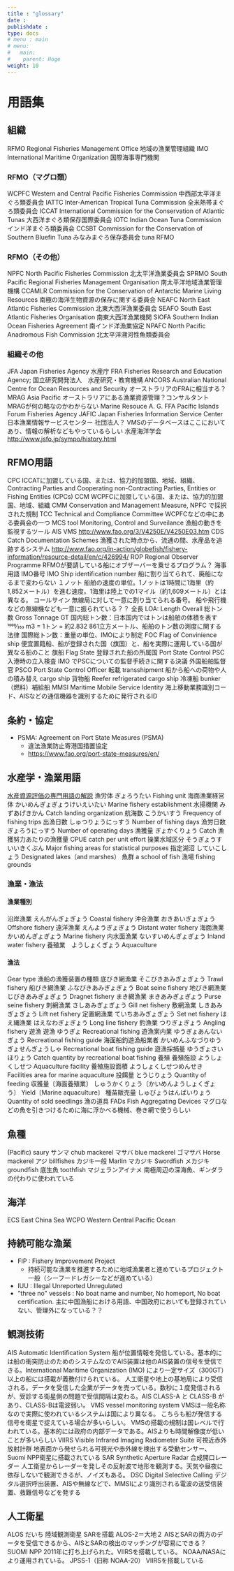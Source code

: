```yaml
---
title : "glossary"
date : 
publishdate : 
type: docs
# menu : main
# menu:
#   main:
#    parent: Hoge
weight: 10
---
```


# 用語集


## 組織

RFMO Regional Fisheries Management Office 地域の漁業管理組織
IMO International Maritime Organization 国際海事専門機関

### RFMO（マグロ類）

WCPFC Western and Central Pacific Fisheries Commission 中西部太平洋まぐろ類委員会
IATTC Inter-American Tropical Tuna Commission 全米熱帯まぐろ類委員会
ICCAT International Commission for the Conservation of Atlantic Tunas 大西洋まぐろ類保存国際委員会
IOTC Indian Ocean Tuna Commission インド洋まぐろ類委員会
CCSBT Commission for the Conservation of Southern Bluefin Tuna みなみまぐろ保存委員会
tuna RFMO

###  RFMO（その他）

NPFC North Pacific Fisheries Commission 北太平洋漁業委員会
SPRMO South Pacific Regional Fisheries Management Organisation 南太平洋地域漁業管理機構
CCAMLR Commission for the Conservation of Antarctic Marine Living Resources 南極の海洋生物資源の保存に関する委員会
NEAFC North East Atlantic Fisheries Commission 北東大西洋漁業委員会
SEAFO South East Atlantic Fisheries Organisation 南東大西洋漁業機関
SIOFA Southern Indian Ocean Fisheries Agreement 南インド洋漁業協定
NPAFC North Pacific Anadromous Fish Commission 北太平洋溯河性魚類委員会

###  組織その他

JFA
Japan Fisheries Agency 水産庁
FRA
Fisheries Research and Education Agency; 国立研究開発法人　水産研究・教育機構
ANCORS
Australian National Centre for Ocean Resources and Security オーストラリアのFRAに相当する？
MRAG Asia Pacific
オーストラリアにある漁業資源管理？コンサルタント MRAGが何の略なのかわからない Marine Resouce A. G.
FFA
Pacific Islands Forum Fisheries Agency
JAFIC
Japan Fisheries Information Service Center 日本漁業情報サービスセンター 社団法人？ VMSのデータベースはここにおいてあり、情報の解析などもやっているらしい
水産海洋学会 http://www.jsfo.jp/sympo/history.html


## RFMO用語

CPC ICCATに加盟している国、または、協力的加盟国、地域、組織、 Contracting Parties and Cooperating non-Contracting Parties, Entities or Fishing Entities (CPCs)
CCM WCPFCに加盟している国、または、協力的加盟国、地域、組織
CMM Conservation and Management Measure, NPFC で採択された規制
TCC Technical and Compliance Committee WCPFCなどの中にある委員会の一つ
MCS tool Monitoring, Control and Surveilance 漁船の動きを監視するツール AIS VMS http://www.fao.org/3/V4250E/V4250E03.htm
CDS Catch Documentation Schemes 漁獲された時点から、流通の間、水産品を追跡するシステム http://www.fao.org/in-action/globefish/fishery-information/resource-detail/en/c/426994/
ROP Regional Observer Programme RFMOが要請している船にオブザーバーを乗せるプログラム？
海事用語
IMO番号 IMO Ship identification number 船に割り当てられて、廃船になるまで変わらない
１ノット 船舶の速度の単位。1ノットは1時間に1海里（約1,852メートル）を進む速度。1海里は陸上での1マイル（約1,609メートル）とは異なる。
コールサイン 無線局に対して一意に割り当てられる番号。 船や飛行機などの無線機なども一意に振られている？？
全長 LOA: Length Overall
総トン数 Gross Tonnage GT
国内総トン数：日本国内ではトンは船舶の体積を表す 1000⁄353 m3 = 1トン = 約2.832 861立方メートル、船舶のトン数の測度に関する法律
国際総トン数：重量の単位、IMOにより制定
FOC Flag of Convinience ship 便宜置籍船、船が登録された国（旗国）と、船を実際に運用している国が異なる船のこと
旗船 Flag State 登録された船の所属国
Port State Control PSC 入港時の立入検査
IMO でPSCについての監督手続きに関する決議
外国船舶監督官 PSCO Port State Control Officer
転載 transshipment 船から船への荷物や人の積み替え
cargo ship 貨物船
Reefer refrigerated cargo ship 冷凍船
bunker （燃料）補給船
MMSI Maritime Mobile Service Identity 海上移動業務識別コード、AISなどの通信機器を識別するために発行されるID

## 条約・協定

- PSMA: Agreement on Port State Measures (PSMA)
  - 違法漁業防止寄港国措置協定
  - https://www.fao.org/port-state-measures/en/



## 水産学・漁業用語


[水産資源評価の専門用語の解説](https://www.jfa.maff.go.jp/j/suisin/s_kouiki/setouti/pdf/s23-7.pdf)
漁労体 ぎょろうたい Fishing unit
海面漁業経営体 かいめんぎょぎょうけいえいたい Marine fishery establishment
水揚機関 みずあげきかん Catch landing organization
航海数 こうかいすう Frequency of fishing trips
出漁日数 しゅつりょうにっすう Number of fishing days
漁労日数 ぎょろうにっすう Number of operating days
漁獲量 ぎょかくりょう Catch
漁獲努力あたりの漁獲量 CPUE catch per unit effort
操業水域区分 そうぎょうすいいきくぶん Major fishing areas for statistical purposes
指定湖沼 していこしょう Designated lakes（and marshes）
魚群 a school of fish
漁場 fishing grounds


### 漁業・漁法

#### 漁業種別

沿岸漁業 えんがんぎょぎょう Coastal fishery
沖合漁業 おきあいぎょぎょう Offshore fishery
遠洋漁業 えんようぎょぎょう Distant water fishery
海面漁業 かいめんぎょぎょう Marine fishery
内水面漁業 ないすいめんぎょぎょう Inland water fishery
養殖業　ようしょくぎょう Aquaculture

####  漁法

Gear type 漁船の漁獲装置の種類
底びき網漁業 そこびきあみぎょぎょう Trawl fishery
船びき網漁業 ふなびきあみぎょぎょう Boat seine fishery
地びき網漁業 じびきあみぎょぎょう Dragnet fishery
まき網漁業 まきあみぎょぎょう Purse seine fishery
刺網漁業 さしあみぎょぎょう Gill net fishery
敷網漁業 しきあみぎょぎょう Lift net fishery
定置網漁業 ていちあみぎょぎょう Set net fishery
はえ縄漁業 はえなわぎょぎょう Long line fishery
釣漁業 つりぎょぎょう Angling fishery
遊漁
遊漁 ゆうぎょ Recreational fishing
遊漁案内業 ゆうぎょあんないぎょう Recreational fishing guide
海面船釣遊漁船業者 かいめんふなづりゆうぎょせんぎょうしゃ Recreational boat fishing guide
遊漁採捕量 ゆうぎょさいほりょう Catch quantity by recreational boat fishing
養殖
養殖施設 ようしょくしせつ Aquaculture facility
養殖施設面積 ようしょくしせつめんせき Facilities area for marine aquaculture
投餌量 とうじりょう Quantity of feeding
収獲量〔海面養殖業〕 しゅうかくりょう〔かいめんようしょくぎょう〕 Yield〔Marine aquaculture〕
種苗販売量 しゅびょうはんばいりょう Quantity of sold seedlings
漁の道具
FADs Fish Aggregating Devices マグロなどの魚を引きつけるために海に浮かべる機械、巻き網で使うらしい


## 魚種

(Pacific) saury サンマ
chub mackerel マサバ
blue mackerel ゴマサバ
Horse mackerel アジ
billfishes カジキ一般
Marlin マカジキ
Swordfish メカジキ
groundfish 底生魚
toothfish マジェランアイナメ 南極周辺の深海魚、ギンダラの代わりに使われている

## 海洋

ECS East China Sea
WCPO Western Central Pacific Ocean

## 持続可能な漁業

- FIP : Fishery Improvement Project
  - 持続可能な漁業を推進するために地域漁業者と進めているプロジェクト一般（シーフードレガシーなどが進めている）
- IUU : Illegal Unreported Unregulated
- "three no" vessels : No boat name and number, No homeport, No boat certification. 主に中国漁船における用語、中国政府においても登録されていない、管理外になっている？？

## 観測技術

AIS
Automatic Identification System 船が位置情報を発信している。基本的には船の衝突防止のためのシステムなのでAIS装置は他のAIS装置の信号を受信できる。International Maritime Organization (IMO) により一定サイズ（300GT）以上の船には搭載が義務付けられている。 人工衛星や地上の基地局により受信される。データを受信した企業がデータを売っている。数秒に１度発信されるが、受診する衛星側の問題で受信間隔は変わる。AIS CLASS-A と CLASS-B があり、CLASS-Bは電波弱い。
VMS
vessel monitoring system VMSは一般名称なので実際に使われているシステムは国により異なる。 こちらも船が発信する信号を衛星で捉えている場合が多いらしい。 VMSの搭載の規制は国レベルで行われている。基本的には政府の内部データである。AISよりも時間解像度が低いことが多いらしい
VIIRS
Visible Infrared Imaging Radiometer Suite 可視近赤外放射計群 地表面から発せられる可視光や赤外線を検出する受動センサー、Suomi NPP衛星に搭載されている
SAR
Synthetic Aperture Radar 合成開口レーダー 人工衛星からレーダーを発しその反射波で地形を観測する。天気や昼夜に依存しないで観測できるが、ノイズもある。
DSC
Digital Selective Calling デジタル選択呼出装置、AISや無線などで、MMSIにより識別される電波の送受信装置、救難信号などを発する

## 人工衛星
ALOS だいち 陸域観測衛星 SARを搭載
ALOS-2＝大地２ AISとSARの両方のデータを受信できるから、AISとSARの検出のマッチングが容易にできる？
SUOMI NPP 2011年に打ち上げられた。VIIRSを搭載している。 NOAA/NASAにより運用されている。
JPSS-1（旧称 NOAA-20） VIIRSを搭載している